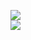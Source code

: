 [![](https://img.shields.io/badge/Made%20With-Github%20Spray-lightgrey.svg?style=for-the-badge&logo=github)](https://github.com/Annihil/github-spray#666)  
[![](https://i.imgur.com/2DrTn0Z.gif)](https://github.com/Annihil/github-spray)